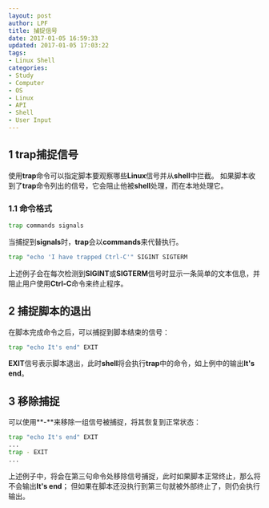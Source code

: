 ```yaml
---
layout: post
author: LPF
title: 捕捉信号
date: 2017-01-05 16:59:33
updated: 2017-01-05 17:03:22
tags:
- Linux Shell
categories:
- Study
- Computer
- OS
- Linux
- API
- Shell
- User Input
---
```

## 1 trap捕捉信号

使用**trap**命令可以指定脚本要观察哪些**Linux**信号并从**shell**中拦截。
如果脚本收到了**trap**命令列出的信号，它会阻止他被**shell**处理，而在本地处理它。

### 1.1 命令格式

```sh
trap commands signals
```

当捕捉到**signals**时，**trap**会以**commands**来代替执行。

```sh
trap "echo 'I have trapped Ctrl-C'" SIGINT SIGTERM
```

上述例子会在每次检测到**SIGINT**或**SIGTERM**信号时显示一条简单的文本信息，并阻止用户使用**Ctrl-C**命令来终止程序。

## 2 捕捉脚本的退出

在脚本完成命令之后，可以捕捉到脚本结束的信号：

```sh
trap "echo It's end" EXIT
```

**EXIT**信号表示脚本退出，此时**shell**将会执行**trap**中的命令，如上例中的输出**It's end**。

## 3 移除捕捉

可以使用**-**来移除一组信号被捕捉，将其恢复到正常状态：

```sh
trap "echo It's end" EXIT
...
trap - EXIT
...
```

上述例子中，将会在第三句命令处移除信号捕捉，此时如果脚本正常终止，那么将不会输出**It's end**；
但如果在脚本还没执行到第三句就被外部终止了，则仍会执行输出。
